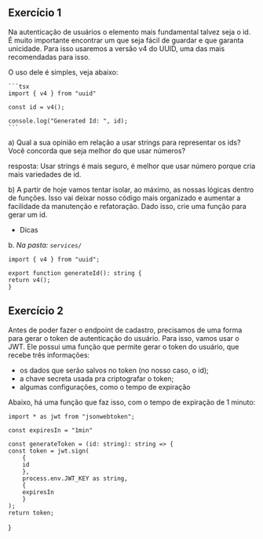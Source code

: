 ## Exercício 1

Na autenticação de usuários o elemento mais fundamental talvez seja o id. É muito importante encontrar um que seja fácil de guardar e que garanta unicidade. Para isso usaremos a versão v4 do UUID, uma das mais recomendadas para isso.

O uso dele é simples, veja abaixo:

    ```tsx
    import { v4 } from "uuid"

    const id = v4();

    console.log("Generated Id: ", id);
    ```

a) Qual a sua opinião em relação a usar strings para representar os ids? Você concorda que seja melhor do que usar números?

resposta: Usar strings é mais seguro, é melhor que usar número porque cria mais variedades de id.

b) A partir de hoje vamos tentar isolar, ao máximo, as nossas lógicas dentro de funções. Isso vai deixar nosso código mais organizado e aumentar a facilidade da manutenção e refatoração. Dado isso, crie uma função para gerar um id.

- Dicas

b. _Na pasta: `services/`_

    import { v4 } from "uuid";

    export function generateId(): string {
    return v4();
    }

## Exercício 2

Antes de poder fazer o endpoint de cadastro, precisamos de uma forma para gerar o token de autenticação do usuário. Para isso, vamos usar o JWT. Ele possui uma função que permite gerar o token do usuário, que recebe três informações:

- os dados que serão salvos no token (no nosso caso, o id);
- a chave secreta usada pra criptografar o token;
- algumas configurações, como o tempo de expiração

Abaixo, há uma função que faz isso, com o tempo de expiração de 1 minuto:

    import * as jwt from "jsonwebtoken";

    const expiresIn = "1min"

    const generateToken = (id: string): string => {
    const token = jwt.sign(
        {
        id
        },
        process.env.JWT_KEY as string,
        {
        expiresIn
        }
    );
    return token;

}
